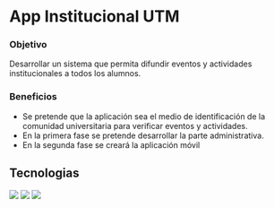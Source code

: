 # App Institucional UTM

### Objetivo
Desarrollar un sistema que permita difundir eventos y actividades institucionales a todos los alumnos.

### Beneficios
- Se pretende que la aplicación sea el medio de identificación de la comunidad universitaria para verificar eventos y actividades.
- En la primera fase se pretende desarrollar la parte administrativa.
- En la segunda fase se creará la aplicación móvil

## Tecnologias
<img src="https://img.shields.io/badge/React_Native-20232A?style=for-the-badge&logo=react&logoColor=61DAFB"/> <img src="https://img.shields.io/badge/React-20232A?style=for-the-badge&logo=react&logoColor=61DAFB"/> <img src="https://img.shields.io/badge/firebase-ffca28?style=for-the-badge&logo=firebase&logoColor=black"/>
